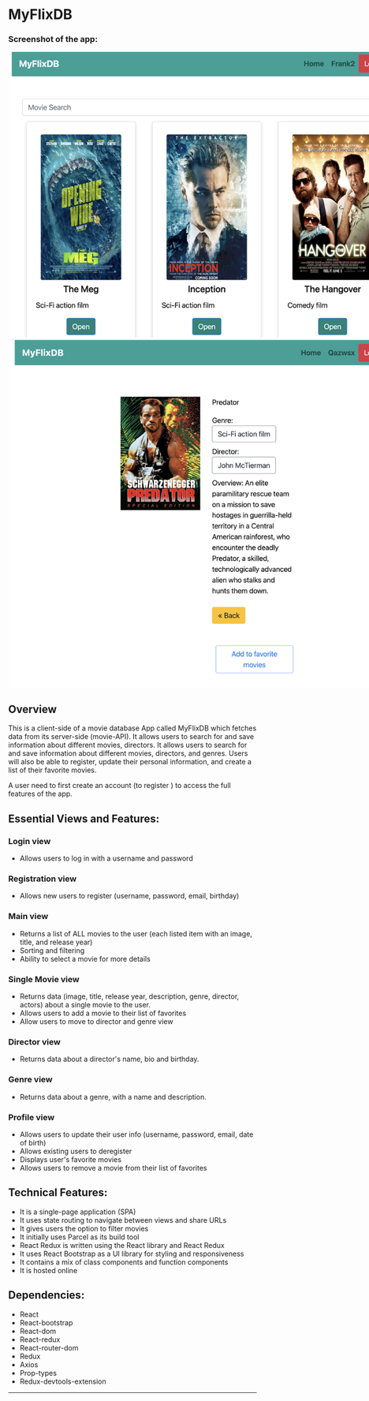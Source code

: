 # MyFlixDB

### Screenshot of the app:

  <img src="/img/myflixdb.png" alt="Alt text" style="display: inline-block; margin: 0 auto; max-width: 800px">

  <img src="/img/myflixdb1.png" alt="Alt text" style="display: inline-block; margin: 0 auto; max-width: 800px">

## Overview

This is a client-side of a movie database App called MyFlixDB which fetches data from its server-side
(movie-API). It allows users to search for and save information about different movies, directors. It allows users to search for and save information about different movies, directors,
and genres. Users will also be able to register, update their personal information, and create a list of
their favorite movies.

A user need to first create an account (to register ) to access the full features of the app.

## Essential Views and Features:

### Login view

- Allows users to log in with a username and password

### Registration view

- Allows new users to register (username, password, email, birthday)

### Main view

- Returns a list of ALL movies to the user (each listed item with an image, title, and release year)
- Sorting and filtering
- Ability to select a movie for more details

### Single Movie view

- Returns data (image, title, release year, description, genre, director, actors) about a single movie to the user.
- Allows users to add a movie to their list of favorites
- Allow users to move to director and genre view

### Director view

- Returns data about a director's name, bio and birthday.

### Genre view

- Returns data about a genre, with a name and description.

### Profile view

- Allows users to update their user info (username, password, email, date of birth)
- Allows existing users to deregister
- Displays user's favorite movies
- Allows users to remove a movie from their list of favorites

## Technical Features:

- It is a single-page application (SPA)
- It uses state routing to navigate between views and share URLs
- It gives users the option to filter movies
- It initially uses Parcel as its build tool
- React Redux is written using the React library and React Redux
- It uses React Bootstrap as a UI library for styling and responsiveness
- It contains a mix of class components and function components
- It is hosted online

## Dependencies:

- React
- React-bootstrap
- React-dom
- React-redux
- React-router-dom
- Redux
- Axios
- Prop-types
- Redux-devtools-extension

---
